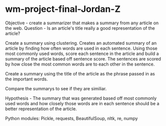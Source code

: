 # wm-project-final-Jordan-Z

Objective - create a summarizer that makes a summary from any article on the web. 
Question - Is an article's title really a good representation of the article?

Create a summary using clustering. Creates an automated summary of an article by finding how often words are used in each sentence.
 Using those most commonly used words, score each sentence in the article and build a summary of the article based off sentence score. 
The sentences are scored by how close the most common words are to each other in the sentence.  

Create a summary using the title of the article as the phrase passed in as the important words. 

Compare the summarys to see if they are similiar.

Hypothesis - The summary that was generated based off most commonly used words and how closely those words are in each sentence should be 
a better representation of the article. 





Python modules:
Pickle, 
requests, 
BeautifulSoup, 
nltk, 
re, 
numpy
